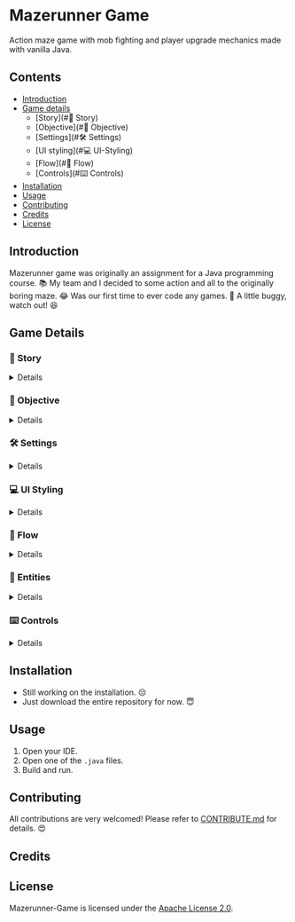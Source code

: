 # Mazerunner Game
Action maze game with mob fighting and player upgrade mechanics made with vanilla Java.

## Contents
- [Introduction](#Introduction)
- [Game details](#Game-Details)
  - [Story](#:runner: Story)
  - [Objective](#:dart: Objective)
  - [Settings](#:hammer_and_wrench: Settings)
  - [UI styling](#:computer: UI-Styling)
  - [Flow](#:repeat: Flow)
  - [Controls](#:keyboard: Controls)
- [Installation](#Installation)
- [Usage](#Usage)
- [Contributing](#Contributing)
- [Credits](#Credits)
- [License](#License)

## Introduction
Mazerunner game was originally an assignment for a Java programming course. :books: My team and I decided to some action and all to the originally boring maze. :joy: Was our first time to ever code any games. :poop: A little buggy, watch out! :laughing:

## Game Details
### :runner: Story
<details>
<summary>Details</summary>
  
Johnny, a renowned Maze Runner, is experienced in hunting for valuables. However, on his previous expedition, he was attacked by the scary Some Tribe in Some Island. When he woke up, he found himself in the middle of a dark scary night. He has no idea where he is. Judging from his intuition, Johnny believes that he is being trapped in the famous GG Maze of Some Island. He needs to escape Some Island as soon as possible but needs to collect all his lost valueables in GG Maze. As the player, you are Johnny.

</details>

### :dart: Objective
<details>
<summary>Details</summary>
  
- Collect all lost items.
- Navigate to the exit after collecting all lost items.
- Survive.

</details>

### :hammer_and_wrench: Settings
<details>
<summary>Details</summary>
  
- A maze of size 20 x 20.
- The maze will always have an exit <kbd>E</kbd> for Johnny to escape.
- Other than what is visible by Johnny, the maze is be blacked out with <kbd>#</kbd>. (Johnny cannot see through walls)
- Johnny is able to move up, down, left and right in the maze depending on whether there are any obstacles or not.
- The lost items/valuables are randomly scattered around the maze, represented by <kbd>@</kbd>.
- If Johnny leaves the maze without all the lost items, Johnny is considered a disgrace to the Maze Runner’s community.

</details>

### :computer: UI Styling
<details>
<summary>Details</summary>
  
- Simple. 
- Vintage.
- Console game look-alike.
- Every game component only uses keyboard characters. 
- Game screen on the left.
- Game panel on the left.

</details>

### :repeat: Flow
<details>
<summary>Details</summary>

</details>

### :ghost: Entities
<details>
<summary>Details</summary> 

- <kbd>J</kbd> Johnny
- <kbd>Z</kbd> Zombie
- <kbd>*</kbd> Bullet
- <kbd>#</kbd> Fog
- <kbd> </kbd> Path
- <kbd>E</kbd> Exit
- <kbd>|</kbd> Vertical Wall
- <kbd>---</kbd> Horizontal Wall
- <kbd>@</kbd> +1 Lost Item
- <kbd>$</kbd> +5 Gold
- <kbd>+</kbd> +5 HP
  
</details>

### :keyboard: Controls
<details>
<summary>Details</summary> 

</details>

## Installation
- Still working on the installation. :pensive:
- Just download the entire repository for now. :innocent:

## Usage
1. Open your IDE.
2. Open one of the `.java` files.
3. Build and run. 

## Contributing
All contributions are very welcomed! Please refer to [CONTRIBUTE.md](./CONTRIBUTE.md) for details. :heart_eyes:

## Credits

## License
Mazerunner-Game is licensed under the [Apache License 2.0](./LICENSE).

